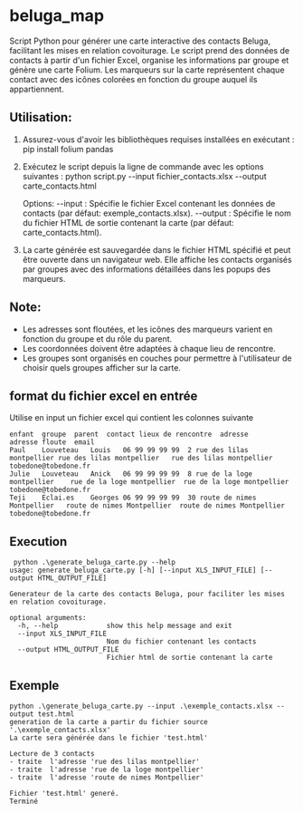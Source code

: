 # beluga_map

Script Python pour générer une carte interactive des contacts Beluga, facilitant les mises en relation covoiturage.
Le script prend des données de contacts à partir d'un fichier Excel, organise les informations par groupe et génère une carte Folium.
Les marqueurs sur la carte représentent chaque contact avec des icônes colorées en fonction du groupe auquel ils appartiennent.

## Utilisation:
1. Assurez-vous d'avoir les bibliothèques requises installées en exécutant :
   pip install folium pandas

2. Exécutez le script depuis la ligne de commande avec les options suivantes :
   python script.py --input fichier_contacts.xlsx --output carte_contacts.html

   Options:
   --input : Spécifie le fichier Excel contenant les données de contacts (par défaut: exemple_contacts.xlsx).
   --output : Spécifie le nom du fichier HTML de sortie contenant la carte (par défaut: carte_contacts.html).

3. La carte générée est sauvegardée dans le fichier HTML spécifié et peut être ouverte dans un navigateur web.
   Elle affiche les contacts organisés par groupes avec des informations détaillées dans les popups des marqueurs.

## Note:
- Les adresses sont floutées, et les icônes des marqueurs varient en fonction du groupe et du rôle du parent.
- Les coordonnées doivent être adaptées à chaque lieu de rencontre.
- Les groupes sont organisés en couches pour permettre à l'utilisateur de choisir quels groupes afficher sur la carte.


##  format du fichier excel en entrée
Utilise en input un fichier excel qui contient les colonnes suivante
```
enfant	groupe	parent	contact	lieux de rencontre	adresse 	adresse floute	email
Paul	Louveteau	Louis	06 99 99 99 99	2 rue des lilas montpellier	rue des lilas montpellier	rue des lilas montpellier	tobedone@tobedone.fr
Julie	Louveteau	Anick	06 99 99 99 99	8 rue de la loge montpellier	rue de la loge montpellier	rue de la loge montpellier	tobedone@tobedone.fr
Teji	Eclai.es	Georges	06 99 99 99 99	30 route de nimes Montpellier	route de nimes Montpellier	route de nimes Montpellier	tobedone@tobedone.fr

```


## Execution
```
 python .\generate_beluga_carte.py --help
usage: generate_beluga_carte.py [-h] [--input XLS_INPUT_FILE] [--output HTML_OUTPUT_FILE]

Generateur de la carte des contacts Beluga, pour faciliter les mises en relation covoiturage.

optional arguments:
  -h, --help            show this help message and exit
  --input XLS_INPUT_FILE
                        Nom du fichier contenant les contacts
  --output HTML_OUTPUT_FILE
                        Fichier html de sortie contenant la carte
```

## Exemple
```
python .\generate_beluga_carte.py --input .\exemple_contacts.xlsx --output test.html
generation de la carte a partir du fichier source '.\exemple_contacts.xlsx'
La carte sera générée dans le fichier 'test.html'

Lecture de 3 contacts
- traite  l'adresse 'rue des lilas montpellier'
- traite  l'adresse 'rue de la loge montpellier'
- traite  l'adresse 'route de nimes Montpellier'

Fichier 'test.html' generé.
Terminé

```




